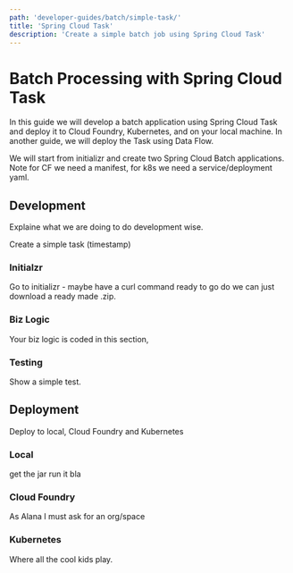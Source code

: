 ```yaml
---
path: 'developer-guides/batch/simple-task/'
title: 'Spring Cloud Task'
description: 'Create a simple batch job using Spring Cloud Task'
---
```


# Batch Processing with Spring Cloud Task

In this guide we will develop a batch application using Spring Cloud Task and deploy it to Cloud Foundry, Kubernetes, and on your local machine. In another guide, we will deploy the Task using Data Flow.

We will start from initializr and create two Spring Cloud Batch applications.
Note for CF we need a manifest, for k8s we need a service/deployment yaml.

## Development

Explaine what we are doing to do development wise.

Create a simple task (timestamp)

### Initialzr

Go to initializr - maybe have a curl command ready to go do we can just download a ready made .zip.

### Biz Logic

Your biz logic is coded in this section,

### Testing

Show a simple test.

## Deployment

Deploy to local, Cloud Foundry and Kubernetes

### Local

get the jar run it bla

### Cloud Foundry

As Alana I must ask for an org/space

### Kubernetes

Where all the cool kids play.
